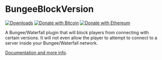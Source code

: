 # BungeeBlockVersion
[![Downloads](https://img.shields.io/github/downloads/hyperdefined/BungeeBlockVersion/total?logo=github)](https://github.com/hyperdefined/BungeeBlockVersion/releases) [![Donate with Bitcoin](https://en.cryptobadges.io/badge/micro/1F29aNKQzci3ga5LDcHHawYzFPXvELTFoL)](https://en.cryptobadges.io/donate/1F29aNKQzci3ga5LDcHHawYzFPXvELTFoL) [![Donate with Ethereum](https://en.cryptobadges.io/badge/micro/0x0f58B66993a315dbCc102b4276298B5Ff8895F41)](https://en.cryptobadges.io/donate/0x0f58B66993a315dbCc102b4276298B5Ff8895F41)

A Bungee/Waterfall plugin that will block players from connecting with certain versions. It will not even allow the player to attempt to connect to a server inside your Bungee/Waterfall network.

[Documentation and more info](https://hyper.lol/minecraft-plugins/bungeeblockversion/).

